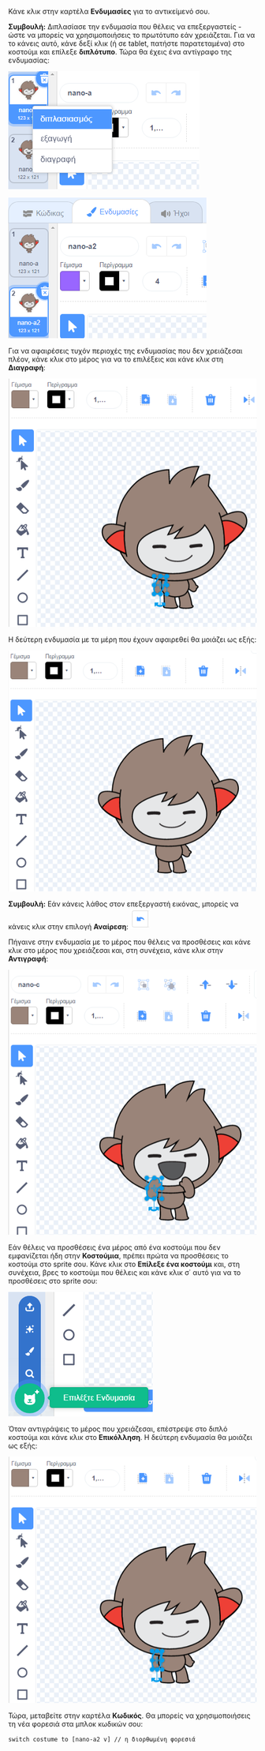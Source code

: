 Κάνε κλικ στην καρτέλα **Ενδυμασίες** για το αντικείμενό σου.

**Συμβουλή:** Διπλασίασε την ενδυμασία που θέλεις να επεξεργαστείς - ώστε να μπορείς να χρησιμοποιήσεις το πρωτότυπο εάν χρειάζεται. Για να το κάνεις αυτό, κάνε δεξί κλικ (ή σε tablet, πατήστε παρατεταμένα) στο κοστούμι και επίλεξε **διπλότυπο**. Τώρα θα έχεις ένα αντίγραφο της ενδυμασίας:

![Η επιλογή "διπλότυπο" επισημαίνεται στο μενού.](images/nano-duplicate-costume.png)

![Η διπλή φορεσιά βρίσκεται ακριβώς κάτω από την αρχική φορεσιά στην καρτέλα Κοστούμια.](images/nano-a2-costume.png)

Για να αφαιρέσεις τυχόν περιοχές της ενδυμασίας που δεν χρειάζεσαι πλέον, κάνε κλικ στο μέρος για να το επιλέξεις και κάνε κλικ στη **Διαγραφή**:

![Το κοστούμι nano-a2 με ένα χέρι επιλεγμένο.](images/nano-arm-selected.png)

Η δεύτερη ενδυμασία με τα μέρη που έχουν αφαιρεθεί θα μοιάζει ως εξής:

![Το κοστούμι nano-a2 με ένα χέρι διαγραμμένο.](images/nano-arm-deleted.png)

**Συμβουλή:** Εάν κάνεις λάθος στον επεξεργαστή εικόνας, μπορείς να κάνεις κλικ στην επιλογή **Αναίρεση**: ![Το εικονίδιο "Αναίρεση".](images/nano-undo.png)

Πήγαινε στην ενδυμασία με το μέρος που θέλεις να προσθέσεις και κάνε κλικ στο μέρος που χρειάζεσαι και, στη συνέχεια, κάνε κλικ στην **Αντιγραφή**:

![Το κοστούμι nano-c με ένα χέρι επιλεγμένο.](images/nano-c-arm-selected.png)

Εάν θέλεις να προσθέσεις ένα μέρος από ένα κοστούμι που δεν εμφανίζεται ήδη στην **Κοστούμια**, πρέπει πρώτα να προσθέσεις το κοστούμι στο sprite σου. Κάνε κλικ στο **Επίλεξε ένα κοστούμι** και, στη συνέχεια, βρες το κοστούμι που θέλεις και κάνε κλικ σ΄ αυτό για να το προσθέσεις στο sprite σου:

![Το εικονίδιο "Επιλέξτε Ενδυμασία" επισημάνθηκε.](images/choose-a-costume.png)

Όταν αντιγράψεις το μέρος που χρειάζεσαι, επέστρεψε στο διπλό κοστούμι και κάνε κλικ στο **Επικόλληση**. Η δεύτερη ενδυμασία θα μοιάζει ως εξής:

![Το κοστούμι nano-a2 με το χέρι από το κοστούμι nano-c.](images/nano-a2-new-arm.png)

Τώρα, μεταβείτε στην καρτέλα **Κωδικός**. Θα μπορείς να χρησιμοποιήσεις τη νέα φορεσιά στα μπλοκ κωδικών σου:

```blocks3
switch costume to [nano-a2 v] // η διορθωμένη φορεσιά
```
